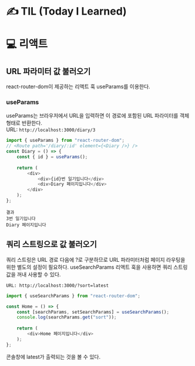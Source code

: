# ✍ TIL (Today I Learned)

# 💻 리액트
## URL 파라미터 값 불러오기
react-router-dom이 제공하는 리액트 훅 useParams를 이용한다.

### useParams
useParams는 브라우저에서 URL을 입력하면 이 경로에 포함된 URL 파라미터를 객체 형태로 반환한다.   
URL: ```http://localhost:3000/diary/3```
```javascript
import { useParams } from "react-router-dom";
// <Route path='/diary/:id' element={<Diary />} />
const Diary = () => {
    const { id } = useParams();
    
    return (
        <div>
            <div>{id}번 일기입니다</div>
            <div>Diary 페이지입니다</div>
        </div>
    );
};
```
```
결과
3번 일기입니다
Diary 페이지입니다
```

## 쿼리 스트링으로 값 불러오기
쿼리 스트링은 URL 경로 다음에 ?로 구분하므로 URL 파라미터처럼 페이지 라우팅을 위한 별도의 설정이 필요하다. useSearchParams 리액트 훅을 사용하면 쿼리 스트링 값을 꺼내 사용할 수 있다.

```URL: http://localhost:3000/?sort=latest```
```javascript
import { useSearchParams } from "react-router-dom";

const Home = () => {
    const [searchParams, setSearchParams] = useSearchParams();
    console.log(searchParams.get("sort"));
    
    return (
        <div>Home 페이지입니다</div>
    );
};
```
콘솔창에 latest가 출력되는 것을 볼 수 있다.